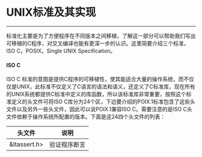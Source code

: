 # UNIX标准及其实现

---
标准化主要是为了方便程序在不同版本之间移植，了解这一部分可以帮助我们写出可移植的C程序，对交叉编译也能有更深一步的认识。这里简要介绍三个标准，ISO C，POSIX，Single UNIX Specification。

#### ISO C
ISO C 标准的意图是提供C程序的可移植性，使其能适合大量的操作系统，而不仅仅是UNIX，此标准不仅定义了C语言的语法和语义，还定义了C标准库，现在所有的UNIX系统都提供C标准中定义的库函数，所以该标准库非常重要，按照这个标准定义的头文件可将ISO C库分为24个区，下边要介绍的POIX.1标准包含了这些头文件以及另外一些头文件，因此可以说POIX.1兼容ISO C。需要注意的是ISO C头文件依赖于操作系统所配置的版本。下面是这24四个头文件的列表：   

|头文件 |说明 |
|----- |-----|
| &ltassert.h> | 验证程序断言 |


